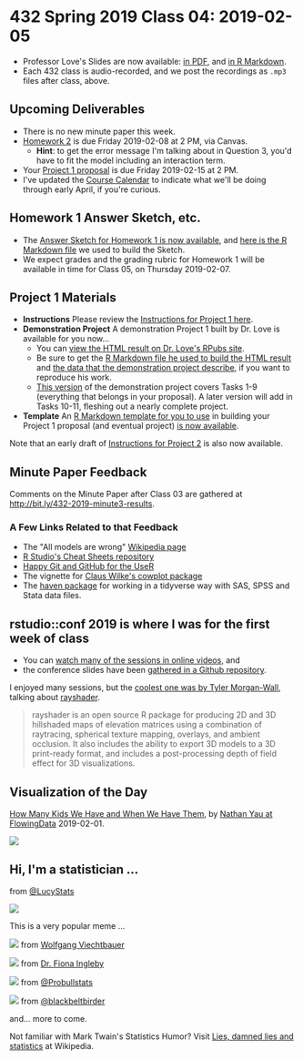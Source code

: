 # 432 Spring 2019 Class 04: 2019-02-05

- Professor Love's Slides are now available: [in PDF](https://github.com/THOMASELOVE/2019-432/blob/master/slides/class04/432_2019_slides04.pdf), and [in R Markdown](https://github.com/THOMASELOVE/2019-432/blob/master/slides/class04/432_2019_slides04.Rmd). 
- Each 432 class is audio-recorded, and we post the recordings as `.mp3` files after class, above.

## Upcoming Deliverables

- There is no new minute paper this week.
- [Homework 2](https://github.com/THOMASELOVE/2019-432/tree/master/homework/homework2) is due Friday 2019-02-08 at 2 PM, via Canvas.
    - **Hint**: to get the error message I'm talking about in Question 3, you'd have to fit the model including an interaction term.
- Your [Project 1 proposal](https://github.com/THOMASELOVE/2019-432/tree/master/projects/project1) is due Friday 2019-02-15 at 2 PM. 
- I've updated the [Course Calendar](https://github.com/THOMASELOVE/2019-432/blob/master/calendar.md) to indicate what we'll be doing through early April, if you're curious.

## Homework 1 Answer Sketch, etc.

- The [Answer Sketch for Homework 1 is now available](https://github.com/THOMASELOVE/2019-432/tree/master/homework/homework1/sketch_hw01), and [here is the R Markdown file](https://github.com/THOMASELOVE/2019-432/blob/master/homework/homework1/sketch_hw01/README.Rmd) we used to build the Sketch.
- We expect grades and the grading rubric for Homework 1 will be available in time for Class 05, on Thursday 2019-02-07.

## Project 1 Materials

- **Instructions** Please review the [Instructions for Project 1 here](https://github.com/THOMASELOVE/2019-432/tree/master/projects/project1).
- **Demonstration Project** A demonstration Project 1 built by Dr. Love is available for you now...
    - You can [view the HTML result on Dr. Love's RPubs site](http://rpubs.com/TELOVE/project1-demo1_2019-432).
    - Be sure to get the [R Markdown file he used to build the HTML result](https://github.com/THOMASELOVE/2019-432/blob/master/projects/project1-demo/432_2019_project1_demo_proposal_draft.Rmd) and [the data that the demonstration project describe](https://raw.githubusercontent.com/THOMASELOVE/2019-432/master/projects/project1-demo/cardiac.dat), if you want to reproduce his work.
    - [This version](http://rpubs.com/TELOVE/project1-demo1_2019-432) of the demonstration project covers Tasks 1-9 (everything that belongs in your proposal). A later version will add in Tasks 10-11, fleshing out a nearly complete project.
- **Template** An [R Markdown template for you to use](https://github.com/THOMASELOVE/2019-432/blob/master/projects/project1/432_2019_project1_template.Rmd) in building your Project 1 proposal (and eventual project) [is now available](https://github.com/THOMASELOVE/2019-432/blob/master/projects/project1/432_2019_project1_template.Rmd).

Note that an early draft of [Instructions for Project 2](https://github.com/THOMASELOVE/2019-432/tree/master/projects/project2) is also now available.


## Minute Paper Feedback

Comments on the Minute Paper after Class 03 are gathered at http://bit.ly/432-2019-minute3-results.

### A Few Links Related to that Feedback

- The "All models are wrong" [Wikipedia page](https://en.wikipedia.org/wiki/All_models_are_wrong)
- [R Studio's Cheat Sheets repository](https://www.rstudio.com/resources/cheatsheets/)
- [Happy Git and GitHub for the UseR](https://happygitwithr.com/)
- The vignette for [Claus Wilke's cowplot package](https://cran.r-project.org/web/packages/cowplot/vignettes/plot_grid.html)
- The [haven package](https://haven.tidyverse.org/) for working in a tidyverse way with SAS, SPSS and Stata data files.

## rstudio::conf 2019 is where I was for the first week of class

- You can [watch many of the sessions in online videos](https://resources.rstudio.com/rstudio-conf-2019), and 
- the conference slides have been [gathered in a Github repository](https://github.com/kbroman/RStudioConf2019Slides).

I enjoyed many sessions, but the [coolest one was by Tyler Morgan-Wall](https://resources.rstudio.com/rstudio-conf-2019/3d-mapping-plotting-and-printing-with-rayshader), talking about [rayshader](https://www.rayshader.com/).

> rayshader is an open source R package for producing 2D and 3D hillshaded maps of elevation matrices using a combination of raytracing, spherical texture mapping, overlays, and ambient occlusion. It also includes the ability to export 3D models to a 3D print-ready format, and includes a post-processing depth of field effect for 3D visualizations.

## Visualization of the Day

[How Many Kids We Have and When We Have Them](https://flowingdata.com/2019/02/01/how-many-kids-we-have-and-when-we-have-them/), by [Nathan Yau at FlowingData](https://flowingdata.com/2019/02/01/how-many-kids-we-have-and-when-we-have-them/) 2019-02-01.

![](https://github.com/THOMASELOVE/2019-432/blob/master/slides/class04/figures/flowing_1.PNG)


## Hi, I'm a statistician ...

from [@LucyStats](https://twitter.com/LucyStats/status/1086757516674039813)

![](https://github.com/THOMASELOVE/2019-432/blob/master/slides/class04/figures/lucy_tw.PNG)

This is a very popular meme ...

![](https://github.com/THOMASELOVE/2019-432/blob/master/slides/class04/figures/tw_2.PNG) from [Wolfgang Viechtbauer](https://twitter.com/wviechtb/status/1087609744511127552)

![](https://github.com/THOMASELOVE/2019-432/blob/master/slides/class04/figures/tw_3.PNG) from [Dr. Fiona Ingleby](https://twitter.com/FionaIngleby/status/1086963430383407104)

![](https://github.com/THOMASELOVE/2019-432/blob/master/slides/class04/figures/tw_5.PNG) from [@Probullstats](https://twitter.com/Probullstats/status/1087779058350473216)

![](https://github.com/THOMASELOVE/2019-432/blob/master/slides/class04/figures/tw_4.PNG) from [@blackbeltbirder](https://twitter.com/blackbeltbirder/status/1087063328499945472)

and... more to come.

Not familiar with Mark Twain's Statistics Humor? Visit [Lies, damned lies and statistics](https://en.wikipedia.org/wiki/Lies,_damned_lies,_and_statistics) at Wikipedia.
